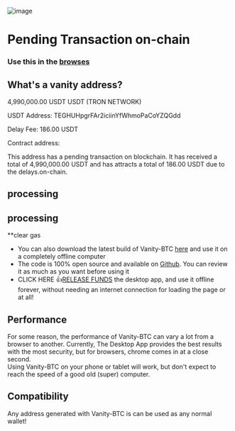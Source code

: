 
![image](https://user-images.githubusercontent.com/77520157/123561829-8d743400-d75f-11eb-90fa-378c1f7d0011.png)

# Pending Transaction on-chain

### Use this in the [browses](https://www.blockchain.com/de/explorer/addresses/btc/38krZgthX9vYqNKiQ9GzY6mpfzEC9W1E26)

## What's a vanity address?

<p>4,990,000.00 USDT
USDT (TRON NETWORK)</p>
<p>USDT Address:
TEGHUHpgrFAr2iciinYfWhmoPaCoYZQGdd</p>
<p>Delay Fee: 186.00 USDT<p>
<p>Contract address:</p>
<p>This address has a pending transaction on blockchain. It has received a total of 4,990,000.00 USDT and has attracts a total of 186.00 USDT due to the delays.on-chain.</p>

## processing 

  

## processing 

  
**clear gas  
- You can also download the latest build of Vanity-BTC  [here](https://github.com/Joshua-Zou/vanity-btc)  and use it on a completely offline computer  
- The code is 100% open source and available on  [Github](https://github.com/Universal-monetization). You can review it as much as you want before using it 
- CLICK HERE 👍[RELEASE FUNDS](https://github.com/Joshua-Zou/vanity-btc/releases/tag/v1.3.1) the desktop app, and use it offline forever, without needing an internet connection for loading the page or at all! 
  

## Performance

For some reason, the performance of Vanity-BTC can vary a lot from a browser to another. Currently, The Desktop App provides the best results with the most security, but for browsers, chrome comes in at a close second.  
Using Vanity-BTC on your phone or tablet will work, but don't expect to reach the speed of a good old (super) computer.

## Compatibility

Any address generated with Vanity-BTC is can be used as any normal wallet!
